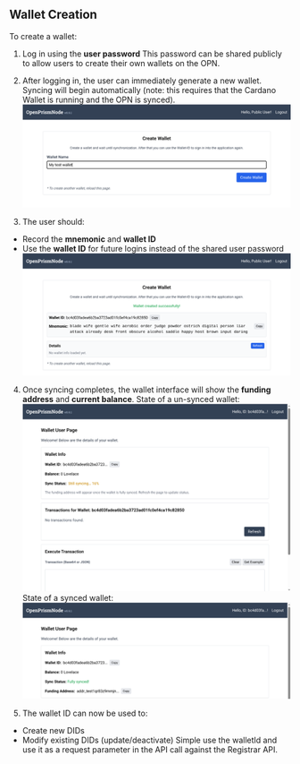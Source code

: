 
## Wallet Creation

To create a wallet:

1. Log in using the **user password**
   This password can be shared publicly to allow users to create their own wallets on the OPN.

2. After logging in, the user can immediately generate a new wallet. Syncing will begin automatically (note: this
   requires that the Cardano Wallet is running and the OPN is synced). ![image](./images/scr3.png)

3. The user should:
- Record the **mnemonic** and **wallet ID**
- Use the **wallet ID** for future logins instead of the shared user password
  ![image](./images/scr2.png)

4. Once syncing completes, the wallet interface will show the **funding address** and **current balance**. State of a un-synced wallet: ![iamge](./images/scr1.png) State of a synced wallet: ![image](./images/scr7.png)

5. The wallet ID can now be used to:
- Create new DIDs
- Modify existing DIDs (update/deactivate)
  Simple use the walletId and use it as a request parameter in the API call against the Registrar API.
